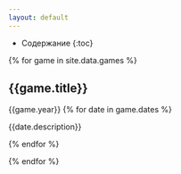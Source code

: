 ```yaml
---
layout: default
---
```


- Содержание
{:toc}

{% for game in site.data.games %}

## {{game.title}}
{{game.year}}
{% for date in game.dates %}

{{date.description}}

{% endfor %}

{% endfor %}

